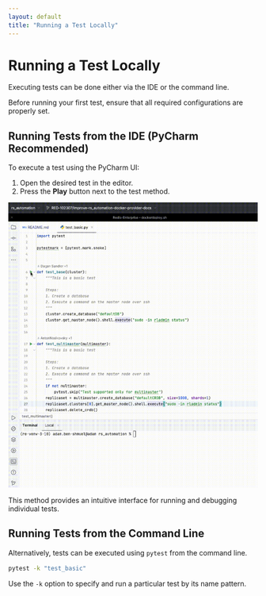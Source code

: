 ```yaml
---
layout: default
title: "Running a Test Locally"
---
```


# Running a Test Locally

Executing tests can be done either via the IDE or the command line.

Before running your first test, ensure that all required configurations are properly set.

## Running Tests from the IDE (PyCharm Recommended)

To execute a test using the PyCharm UI:

1. Open the desired test in the editor.
2. Press the **Play** button next to the test method.

![Walkthrough](img/play_test_from_ui.gif)

This method provides an intuitive interface for running and debugging individual tests.

## Running Tests from the Command Line

Alternatively, tests can be executed using `pytest` from the command line.

```bash
pytest -k "test_basic"
```

Use the `-k` option to specify and run a particular test by its name pattern.